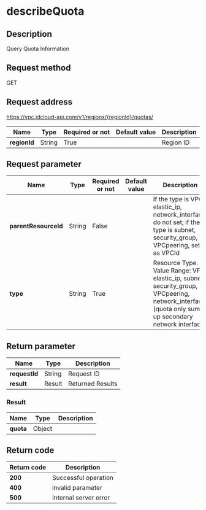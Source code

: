 # describeQuota


## Description
Query Quota Information

## Request method
GET

## Request address
https://vpc.jdcloud-api.com/v1/regions/{regionId}/quotas/

|Name|Type|Required or not|Default value|Description|
|---|---|---|---|---|
|**regionId**|String|True||Region ID|

## Request parameter
|Name|Type|Required or not|Default value|Description|
|---|---|---|---|---|
|**parentResourceId**|String|False||If the type is VPC, elastic_ip, network_interface, do not set; if the type is subnet, security_group, VPCpeering, set as VPCId|
|**type**|String|True||Resource Type. Value Range: VPC, elastic_ip, subnet, security_group, VPCpeering, network_interface (quota only sums up secondary network interface)|


## Return parameter
|Name|Type|Description|
|---|---|---|
|**requestId**|String|Request ID|
|**result**|Result|Returned Results|


### Result
|Name|Type|Description|
|---|---|---|
|**quota**|Object||

## Return code
|Return code|Description|
|---|---|
|**200**|Successful operation|
|**400**|invalid parameter|
|**500**|Internal server error|
